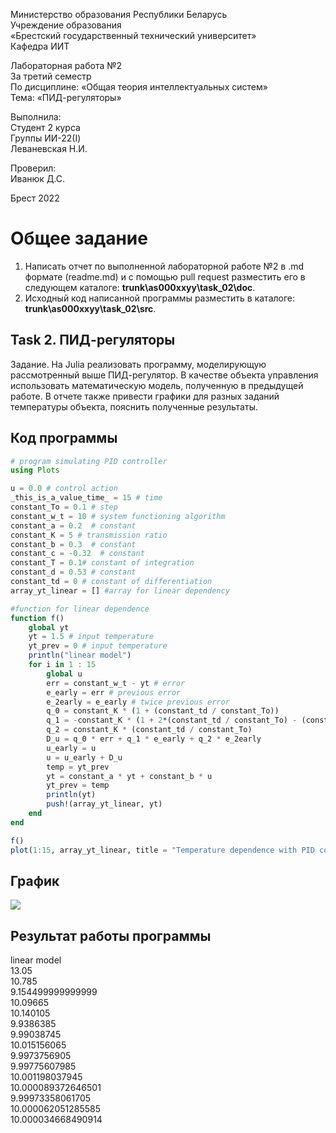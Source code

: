 Министерство образования Республики Беларусь <br/>
Учреждение образования <br/>
«Брестский государственный технический университет» <br/>
Кафедра ИИТ <br/>

Лабораторная работа №2 <br/>
За третий семестр <br/>
По дисциплине: «Общая теория интеллектуальных систем» <br/>
Тема: «ПИД-регуляторы» <br/>

Выполнила: <br/>
Студент 2 курса <br/>
Группы ИИ-22(I) <br/>
Леваневская Н.И. <br/>

Проверил: <br/>
Иванюк Д.С. <br/>

Брест 2022 <br/>

# Общее задание #
1. Написать отчет по выполненной лабораторной работе №2 в .md формате (readme.md) и с помощью pull request разместить его в следующем каталоге: **trunk\as000xxyy\task_02\doc**.
2. Исходный код написанной программы разместить в каталоге: **trunk\as000xxyy\task_02\src**.

## Task 2. ПИД-регуляторы ##
Задание. На Julia реализовать программу, моделирующую рассмотренный выше ПИД-регулятор. В качестве объекта управления использовать математическую модель, полученную в предыдущей работе. В отчете также привести графики для разных заданий температуры объекта, пояснить полученные результаты.
## Код программы ##

``` julia
# program simulating PID controller
using Plots

u = 0.0 # control action
_this_is_a_value_time_ = 15 # time
constant_To = 0.1 # step
constant_w_t = 10 # system functioning algorithm
constant_a = 0.2  # constant
constant_K = 5 # transmission ratio
constant_b = 0.3  # constant
constant_c = -0.32  # constant
constant_T = 0.1# constant of integration
constant_d = 0.53 # constant
constant_td = 0 # constant of differentiation
array_yt_linear = [] #array for linear dependency

#function for linear dependence
function f()
    global yt
    yt = 1.5 # input temperature
    yt_prev = 0 # input temperature
    println("linear model")
    for i in 1 : 15
        global u
        err = constant_w_t - yt # error
        e_early = err # previous error
        e_2early = e_early # twice previous error
        q_0 = constant_K * (1 + (constant_td / constant_To))
        q_1 = -constant_K * (1 + 2*(constant_td / constant_To) - (constant_To / constant_T))
        q_2 = constant_K * (constant_td / constant_To)
        D_u = q_0 * err + q_1 * e_early + q_2 * e_2early 
        u_early = u
        u = u_early + D_u
        temp = yt_prev
        yt = constant_a * yt + constant_b * u
        yt_prev = temp
        println(yt)
        push!(array_yt_linear, yt)
    end
end

f()
plot(1:15, array_yt_linear, title = "Temperature dependence with PID controller", label = "linear dependence",  lw = 3)
```

## График ##
![](https://github.com/neonchikCallMe/OTIS-2022/blob/Lab-2/trunk/ii02212/task_02/doc/photo_2022-12-18_16-57-35.jpg?raw=true) 
## Результат работы программы ##
linear model \
13.05 \
10.785 \
9.154499999999999 \
10.09665 \
10.140105 \
9.9386385 \
9.99038745 \
10.015156065 \
9.9973756905 \
9.99775607985 \
10.001198037945 \
10.000089372646501 \
9.99973358061705 \
10.000062051285585 \
10.000034668490914 
